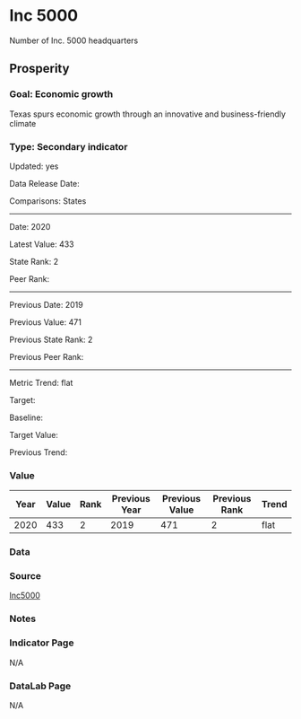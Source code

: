 # Inc 5000

Number of Inc. 5000 headquarters

## Prosperity

### Goal: Economic growth

Texas spurs economic growth through an innovative and business-friendly climate

### Type: Secondary indicator

Updated: yes

Data Release Date: 

Comparisons: States


----

Date: 2020

Latest Value: 433 

State Rank: 2

Peer Rank: 


----

Previous Date: 2019

Previous Value: 471

Previous State Rank: 2

Previous Peer Rank: 


----
Metric Trend: flat

Target: 

Baseline: 

Target Value: 

Previous Trend: 



### Value

| Year |  Value      | Rank     | Previous Year   | Previous Value | Previous Rank | Trend | 
| ----------- | ----------- | ----------- | ----------- | ----------- | ----------- | -----------|
|    2020     |   433       | 2           |     2019    |     471     | 2           |    flat      | 

### Data


### Source

[Inc5000](https://www.inc.com/inc5000)

### Notes


### Indicator Page

N/A

### DataLab Page

N/A

